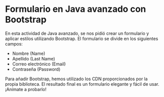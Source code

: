 # Formulario en Java avanzado con Bootstrap

En esta actividad de Java avanzado, se nos pidió crear un formulario y aplicar estilos utilizando Bootstrap. El formulario se divide en los siguientes campos:

- Nombre (Name)
- Apellido (Last Name)
- Correo electrónico (Email)
- Contraseña (Password)

Para añadir Bootstrap, hemos utilizado los CDN proporcionados por la propia biblioteca. El resultado final es un formulario elegante y fácil de usar. ¡Anímate a probarlo!
